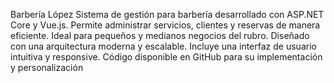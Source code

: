 Barbería López
Sistema de gestión para barbería desarrollado con ASP.NET Core y Vue.js. Permite administrar servicios, clientes y reservas de manera eficiente. Ideal para pequeños y medianos negocios del rubro. Diseñado con una arquitectura moderna y escalable. Incluye una interfaz de usuario intuitiva y responsive. Código disponible en GitHub para su implementación y personalización